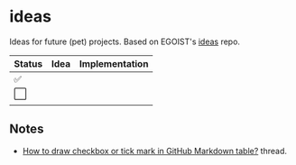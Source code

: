 # ideas

Ideas for future (pet) projects. Based on EGOIST's [ideas](https://github.com/egoist/ideas) repo.

| Status               | Idea | Implementation |
| -------------------- | ---- | -------------- |
| :white_check_mark:   |      |                |
| :white_large_square: |      |                |
|                      |      |                |

## Notes

- [How to draw checkbox or tick mark in GitHub Markdown table?](https://stackoverflow.com/a/69008325) thread.

